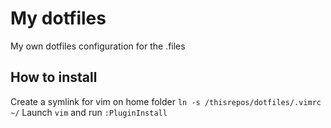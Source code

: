 # My dotfiles
My own dotfiles configuration for the .files

## How to install
Create a symlink for vim on home folder
`ln -s /thisrepos/dotfiles/.vimrc ~/`
Launch `vim` and run `:PluginInstall`
